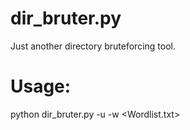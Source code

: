 # dir_bruter.py

Just another directory bruteforcing tool.

# Usage:

python dir_bruter.py -u <URL> -w <Wordlist.txt>
